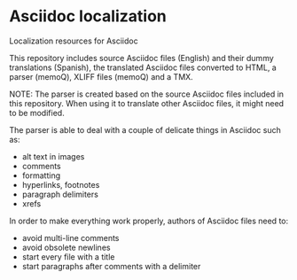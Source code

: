 # Asciidoc localization
Localization resources for Asciidoc

This repository includes source Asciidoc files (English) and their dummy translations (Spanish), the translated Asciidoc files converted to HTML, a parser (memoQ), XLIFF files (memoQ) and a TMX.

NOTE: The parser is created based on the source Asciidoc files included in this repository. When using it to translate other Asciidoc files, it might need to be modified.

The parser is able to deal with a couple of delicate things in Asciidoc such as:
- alt text in images
- comments
- formatting
- hyperlinks, footnotes
- paragraph delimiters
- xrefs

In order to make everything work properly, authors of Asciidoc files need to:
- avoid multi-line comments
- avoid obsolete newlines
- start every file with a title
- start paragraphs after comments with a delimiter
